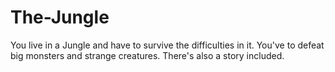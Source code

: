 # The-Jungle

You live in a Jungle and have to survive the difficulties in it.
You've to defeat big monsters and strange creatures.
There's also a story included.
